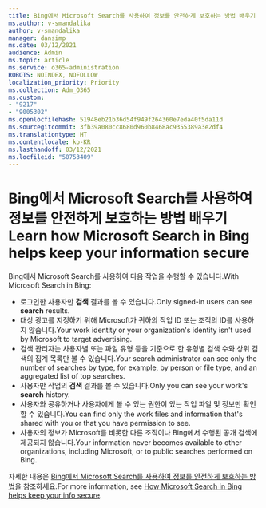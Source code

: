 ```yaml
---
title: Bing에서 Microsoft Search를 사용하여 정보를 안전하게 보호하는 방법 배우기
ms.author: v-smandalika
author: v-smandalika
manager: dansimp
ms.date: 03/12/2021
audience: Admin
ms.topic: article
ms.service: o365-administration
ROBOTS: NOINDEX, NOFOLLOW
localization_priority: Priority
ms.collection: Adm_O365
ms.custom:
- "9217"
- "9005302"
ms.openlocfilehash: 51948eb21b36d54f949f264360e7eda40f5da11d
ms.sourcegitcommit: 3fb39a080cc8680d960b8468ac9355389a3e2df4
ms.translationtype: HT
ms.contentlocale: ko-KR
ms.lasthandoff: 03/12/2021
ms.locfileid: "50753409"
---
```

# <a name="learn-how-microsoft-search-in-bing-helps-keep-your-information-secure"></a><span data-ttu-id="09bff-102">Bing에서 Microsoft Search를 사용하여 정보를 안전하게 보호하는 방법 배우기</span><span class="sxs-lookup"><span data-stu-id="09bff-102">Learn how Microsoft Search in Bing helps keep your information secure</span></span>

<span data-ttu-id="09bff-103">Bing에서 Microsoft Search를 사용하여 다음 작업을 수행할 수 있습니다.</span><span class="sxs-lookup"><span data-stu-id="09bff-103">With Microsoft Search in Bing:</span></span>

- <span data-ttu-id="09bff-104">로그인한 사용자만 **검색** 결과를 볼 수 있습니다.</span><span class="sxs-lookup"><span data-stu-id="09bff-104">Only signed-in users can see **search** results.</span></span>
- <span data-ttu-id="09bff-105">대상 광고를 지정하기 위해 Microsoft가 귀하의 작업 ID 또는 조직의 ID를 사용하지 않습니다.</span><span class="sxs-lookup"><span data-stu-id="09bff-105">Your work identity or your organization's identity isn't used by Microsoft to target advertising.</span></span>
- <span data-ttu-id="09bff-106">검색 관리자는 사용자별 또는 파일 유형 등을 기준으로 한 유형별 검색 수와 상위 검색의 집계 목록만 볼 수 있습니다.</span><span class="sxs-lookup"><span data-stu-id="09bff-106">Your search administrator can see only the number of searches by type, for example, by person or file type, and an aggregated list of top searches.</span></span>
- <span data-ttu-id="09bff-107">사용자만 작업의 **검색** 결과를 볼 수 있습니다.</span><span class="sxs-lookup"><span data-stu-id="09bff-107">Only you can see your work's **search** history.</span></span>
- <span data-ttu-id="09bff-108">사용자와 공유하거나 사용자에게 볼 수 있는 권한이 있는 작업 파일 및 정보만 확인할 수 있습니다.</span><span class="sxs-lookup"><span data-stu-id="09bff-108">You can find only the work files and information that's shared with you or that you have permission to see.</span></span>
- <span data-ttu-id="09bff-109">사용자의 정보가 Microsoft를 비롯한 다른 조직이나 Bing에서 수행된 공개 검색에 제공되지 않습니다.</span><span class="sxs-lookup"><span data-stu-id="09bff-109">Your information never becomes available to other organizations, including Microsoft, or to public searches performed on Bing.</span></span>

<span data-ttu-id="09bff-110">자세한 내용은 [Bing에서 Microsoft Search를 사용하여 정보를 안전하게 보호하는 방법](https://support.microsoft.com/office/how-microsoft-search-in-bing-helps-keep-your-info-secure-cbce46ae-bb1f-4d0e-86f1-5984f4589113)을 참조하세요.</span><span class="sxs-lookup"><span data-stu-id="09bff-110">For more information, see [How Microsoft Search in Bing helps keep your info secure](https://support.microsoft.com/office/how-microsoft-search-in-bing-helps-keep-your-info-secure-cbce46ae-bb1f-4d0e-86f1-5984f4589113).</span></span>

